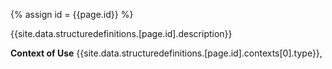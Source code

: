 
{% assign id = {{page.id}} %}


{{site.data.structuredefinitions.[page.id].description}}


**Context of Use**  {{site.data.structuredefinitions.[page.id].contexts[0].type}},
